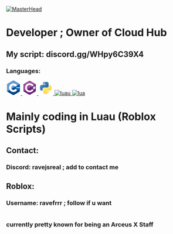 [![MasterHead](https://media.tenor.com/GVk4jB2u_i8AAAAd/coding.gif)](https://guns.lol/rave./)
<h1 align="left">Developer ; Owner of Cloud Hub</h1>
<h2 align="left">My script: discord.gg/WHpy6C39X4</h2>
<h3 align="left">Languages:</h3>
<p align="left"> 
<a href="https://www.w3schools.com/cpp/" target="_blank" rel="noreferrer"> <img src="https://raw.githubusercontent.com/devicons/devicon/master/icons/cplusplus/cplusplus-original.svg" alt="cplusplus" width="40" height="40"/>
</a> <a href="https://www.w3schools.com/cs/" target="_blank" rel="noreferrer"> <img src="https://raw.githubusercontent.com/devicons/devicon/master/icons/csharp/csharp-original.svg" alt="csharp" width="40" height="40"/> 
</a> <a href="https://www.python.org" target="_blank" rel="noreferrer"> <img src="https://raw.githubusercontent.com/devicons/devicon/master/icons/python/python-original.svg" alt="python" width="40" height="40"/> </a>
</a> <a href="https://luau-lang.org/" target="_blank" rel="noreferrer"> <img src="https://luau-lang.org/assets/images/luau-88.png" alt="luau" width="40" height="40"/> </a>
</a> <a href="https://www.lua.org/" target="_blank" rel="noreferrer"> <img src="https://www.lua.org/images/luaa.gif" alt="lua" width="40" height="40"/> </a></p>
<h1 align="left">Mainly coding in Luau (Roblox Scripts)</h1>
<h2 align="left">Contact:</h2>
<h3 align="left">Discord: ravejsreal ; add to contact me</h3>
<h2 align="left">Roblox:</h2>
<h3 align="left">Username: ravefrrr ; follow if u want</h3>
<h1 align="left"></h1>
<h3 align="left">currently pretty known for being an Arceus X Staff</h3>
